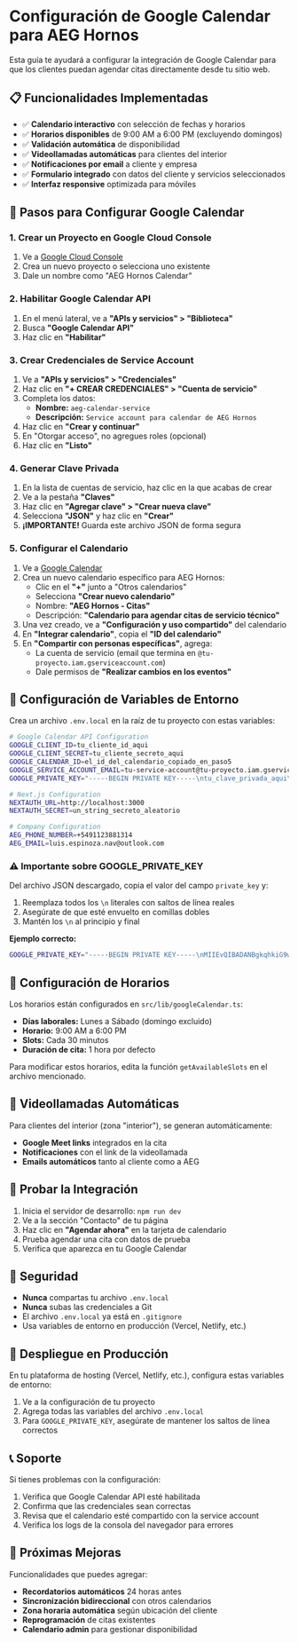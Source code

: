# Configuración de Google Calendar para AEG Hornos

Esta guía te ayudará a configurar la integración de Google Calendar para que los clientes puedan agendar citas directamente desde tu sitio web.

## 📋 Funcionalidades Implementadas

- ✅ **Calendario interactivo** con selección de fechas y horarios
- ✅ **Horarios disponibles** de 9:00 AM a 6:00 PM (excluyendo domingos)
- ✅ **Validación automática** de disponibilidad 
- ✅ **Videollamadas automáticas** para clientes del interior
- ✅ **Notificaciones por email** a cliente y empresa
- ✅ **Formulario integrado** con datos del cliente y servicios seleccionados
- ✅ **Interfaz responsive** optimizada para móviles

## 🚀 Pasos para Configurar Google Calendar

### 1. Crear un Proyecto en Google Cloud Console

1. Ve a [Google Cloud Console](https://console.cloud.google.com/)
2. Crea un nuevo proyecto o selecciona uno existente
3. Dale un nombre como "AEG Hornos Calendar"

### 2. Habilitar Google Calendar API

1. En el menú lateral, ve a **"APIs y servicios" > "Biblioteca"**
2. Busca **"Google Calendar API"**
3. Haz clic en **"Habilitar"**

### 3. Crear Credenciales de Service Account

1. Ve a **"APIs y servicios" > "Credenciales"**
2. Haz clic en **"+ CREAR CREDENCIALES" > "Cuenta de servicio"**
3. Completa los datos:
   - **Nombre:** `aeg-calendar-service`
   - **Descripción:** `Service account para calendar de AEG Hornos`
4. Haz clic en **"Crear y continuar"**
5. En "Otorgar acceso", no agregues roles (opcional)
6. Haz clic en **"Listo"**

### 4. Generar Clave Privada

1. En la lista de cuentas de servicio, haz clic en la que acabas de crear
2. Ve a la pestaña **"Claves"**
3. Haz clic en **"Agregar clave" > "Crear nueva clave"**
4. Selecciona **"JSON"** y haz clic en **"Crear"**
5. **¡IMPORTANTE!** Guarda este archivo JSON de forma segura

### 5. Configurar el Calendario

1. Ve a [Google Calendar](https://calendar.google.com/)
2. Crea un nuevo calendario específico para AEG Hornos:
   - Clic en el **"+"** junto a "Otros calendarios"
   - Selecciona **"Crear nuevo calendario"**
   - Nombre: **"AEG Hornos - Citas"**
   - Descripción: **"Calendario para agendar citas de servicio técnico"**
3. Una vez creado, ve a **"Configuración y uso compartido"** del calendario
4. En **"Integrar calendario"**, copia el **"ID del calendario"**
5. En **"Compartir con personas específicas"**, agrega:
   - La cuenta de servicio (email que termina en `@tu-proyecto.iam.gserviceaccount.com`)
   - Dale permisos de **"Realizar cambios en los eventos"**

## 🔧 Configuración de Variables de Entorno

Crea un archivo `.env.local` en la raíz de tu proyecto con estas variables:

```bash
# Google Calendar API Configuration
GOOGLE_CLIENT_ID=tu_cliente_id_aqui
GOOGLE_CLIENT_SECRET=tu_cliente_secreto_aqui
GOOGLE_CALENDAR_ID=el_id_del_calendario_copiado_en_paso5
GOOGLE_SERVICE_ACCOUNT_EMAIL=tu-service-account@tu-proyecto.iam.gserviceaccount.com
GOOGLE_PRIVATE_KEY="-----BEGIN PRIVATE KEY-----\ntu_clave_privada_aqui\n-----END PRIVATE KEY-----\n"

# Next.js Configuration  
NEXTAUTH_URL=http://localhost:3000
NEXTAUTH_SECRET=un_string_secreto_aleatorio

# Company Configuration
AEG_PHONE_NUMBER=+5491123881314
AEG_EMAIL=luis.espinoza.nav@outlook.com
```

### ⚠️ Importante sobre GOOGLE_PRIVATE_KEY

Del archivo JSON descargado, copia el valor del campo `private_key` y:
1. Reemplaza todos los `\n` literales con saltos de línea reales
2. Asegúrate de que esté envuelto en comillas dobles
3. Mantén los `\n` al principio y final

**Ejemplo correcto:**
```bash
GOOGLE_PRIVATE_KEY="-----BEGIN PRIVATE KEY-----\nMIIEvQIBADANBgkqhkiG9w0BAQEFAASCBKcwggSjAgEAAoIBAQC...\n-----END PRIVATE KEY-----\n"
```

## 📅 Configuración de Horarios

Los horarios están configurados en `src/lib/googleCalendar.ts`:

- **Días laborales:** Lunes a Sábado (domingo excluido)
- **Horario:** 9:00 AM a 6:00 PM
- **Slots:** Cada 30 minutos
- **Duración de cita:** 1 hora por defecto

Para modificar estos horarios, edita la función `getAvailableSlots` en el archivo mencionado.

## 🎥 Videollamadas Automáticas

Para clientes del interior (zona "interior"), se generan automáticamente:
- **Google Meet links** integrados en la cita
- **Notificaciones** con el link de la videollamada
- **Emails automáticos** tanto al cliente como a AEG

## 🧪 Probar la Integración

1. Inicia el servidor de desarrollo: `npm run dev`
2. Ve a la sección "Contacto" de tu página
3. Haz clic en **"Agendar ahora"** en la tarjeta de calendario
4. Prueba agendar una cita con datos de prueba
5. Verifica que aparezca en tu Google Calendar

## 🔐 Seguridad

- **Nunca** compartas tu archivo `.env.local`
- **Nunca** subas las credenciales a Git
- El archivo `.env.local` ya está en `.gitignore`
- Usa variables de entorno en producción (Vercel, Netlify, etc.)

## 🚀 Despliegue en Producción

En tu plataforma de hosting (Vercel, Netlify, etc.), configura estas variables de entorno:

1. Ve a la configuración de tu proyecto
2. Agrega todas las variables del archivo `.env.local`
3. Para `GOOGLE_PRIVATE_KEY`, asegúrate de mantener los saltos de línea correctos

## 📞 Soporte

Si tienes problemas con la configuración:

1. Verifica que Google Calendar API esté habilitada
2. Confirma que las credenciales sean correctas
3. Revisa que el calendario esté compartido con la service account
4. Verifica los logs de la consola del navegador para errores

## 🎯 Próximas Mejoras

Funcionalidades que puedes agregar:

- **Recordatorios automáticos** 24 horas antes
- **Sincronización bidireccional** con otros calendarios
- **Zona horaria automática** según ubicación del cliente
- **Reprogramación** de citas existentes
- **Calendario admin** para gestionar disponibilidad 